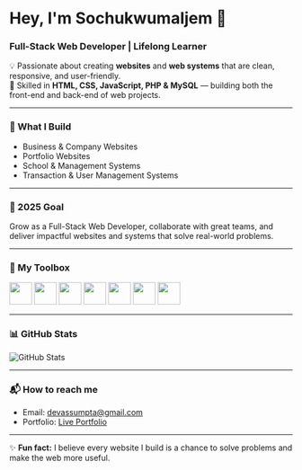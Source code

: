 # Hey, I'm SochukwumaIjem 👋

### Full-Stack Web Developer | Lifelong Learner  

💡 Passionate about creating **websites** and **web systems** that are clean, responsive, and user-friendly.  
🚀 Skilled in **HTML, CSS, JavaScript, PHP & MySQL** — building both the front-end and back-end of web projects.  

---

### 🔨 What I Build
- Business & Company Websites  
- Portfolio Websites  
- School & Management Systems  
- Transaction & User Management Systems  

---

### 🎯 2025 Goal
Grow as a Full-Stack Web Developer, collaborate with great teams, and deliver impactful websites and systems that solve real-world problems.  

---

### 🧰 My Toolbox
<p>
  <img src="https://cdn.jsdelivr.net/gh/devicons/devicon/icons/html5/html5-original.svg" width="40"/>
  <img src="https://cdn.jsdelivr.net/gh/devicons/devicon/icons/css3/css3-original.svg" width="40"/>
  <img src="https://cdn.jsdelivr.net/gh/devicons/devicon/icons/javascript/javascript-original.svg" width="40"/>
  <img src="https://cdn.jsdelivr.net/gh/devicons/devicon/icons/php/php-original.svg" width="40"/>
  <img src="https://cdn.jsdelivr.net/gh/devicons/devicon/icons/mysql/mysql-original.svg" width="40"/>
  <img src="https://cdn.jsdelivr.net/gh/devicons/devicon/icons/github/github-original.svg" width="40"/>
  <img src="https://cdn.jsdelivr.net/gh/devicons/devicon/icons/vscode/vscode-original.svg" width="40"/>
</p>

---

### 📊 GitHub Stats
![GitHub Stats](https://github-readme-stats.vercel.app/api?username=Sochukwumaijem&show_icons=true&theme=radical)

---

### 📬 How to reach me
- Email: [devassumpta@gmail.com](mailto:devassumpta@gmail.com)  
- Portfolio: [Live Portfolio](https://ass.kesug.com/portifolio?i=1)  

---

✨ **Fun fact:** I believe every website I build is a chance to solve problems and make the web more useful.
